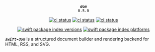 <div align="center">

***`dom`***<br>`0.5.0`

[![ci status](https://github.com/kelvin13/swift-dom/actions/workflows/build.yml/badge.svg)](https://github.com/kelvin13/swift-dom/actions/workflows/build.yml)
[![ci status](https://github.com/kelvin13/swift-dom/actions/workflows/build-devices.yml/badge.svg)](https://github.com/kelvin13/swift-dom/actions/workflows/build-devices.yml)
[![ci status](https://github.com/kelvin13/swift-dom/actions/workflows/build-windows.yml/badge.svg)](https://github.com/kelvin13/swift-dom/actions/workflows/build-windows.yml)


[![swift package index versions](https://img.shields.io/endpoint?url=https%3A%2F%2Fswiftpackageindex.com%2Fapi%2Fpackages%2Fkelvin13%2Fswift-dom%2Fbadge%3Ftype%3Dswift-versions)](https://swiftpackageindex.com/kelvin13/swift-dom)
[![swift package index platforms](https://img.shields.io/endpoint?url=https%3A%2F%2Fswiftpackageindex.com%2Fapi%2Fpackages%2Fkelvin13%2Fswift-dom%2Fbadge%3Ftype%3Dplatforms)](https://swiftpackageindex.com/kelvin13/swift-dom)

</div>

***`swift-dom`*** is a structured document builder and rendering backend for HTML, RSS, and SVG.